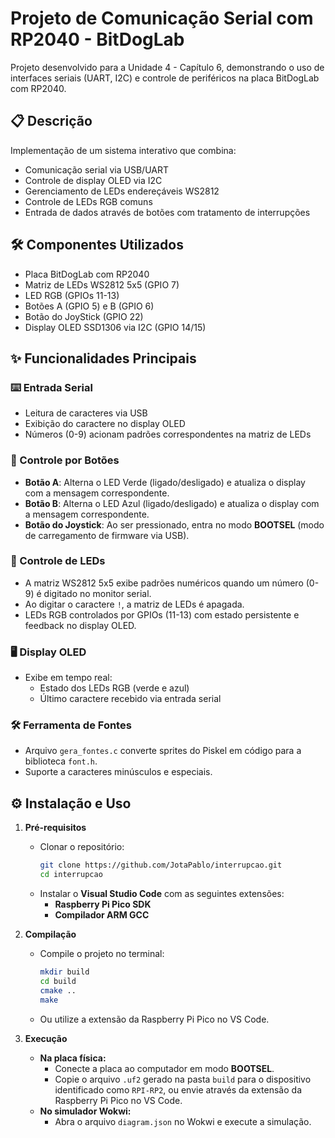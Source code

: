 # Projeto de Comunicação Serial com RP2040 - BitDogLab

Projeto desenvolvido para a Unidade 4 - Capítulo 6, demonstrando o uso de interfaces seriais (UART, I2C) e controle de periféricos na placa BitDogLab com RP2040.

## 📋 Descrição
Implementação de um sistema interativo que combina:
- Comunicação serial via USB/UART
- Controle de display OLED via I2C
- Gerenciamento de LEDs endereçáveis WS2812
- Controle de LEDs RGB comuns
- Entrada de dados através de botões com tratamento de interrupções

## 🛠 Componentes Utilizados
- Placa BitDogLab com RP2040
- Matriz de LEDs WS2812 5x5 (GPIO 7)
- LED RGB (GPIOs 11-13)
- Botões A (GPIO 5) e B (GPIO 6)
- Botão do JoyStick (GPIO 22)
- Display OLED SSD1306 via I2C (GPIO 14/15)

## ✨ Funcionalidades Principais

### ⌨️ Entrada Serial
- Leitura de caracteres via USB
- Exibição do caractere no display OLED
- Números (0-9) acionam padrões correspondentes na matriz de LEDs

### 🔘 Controle por Botões
- **Botão A**: Alterna o LED Verde (ligado/desligado) e atualiza o display com a mensagem correspondente.
- **Botão B**: Alterna o LED Azul (ligado/desligado) e atualiza o display com a mensagem correspondente.
- **Botão do Joystick**: Ao ser pressionado, entra no modo **BOOTSEL** (modo de carregamento de firmware via USB).

### 🎨 Controle de LEDs
- A matriz WS2812 5x5 exibe padrões numéricos quando um número (0-9) é digitado no monitor serial.
- Ao digitar o caractere `!`, a matriz de LEDs é apagada.
- LEDs RGB controlados por GPIOs (11-13) com estado persistente e feedback no display OLED.

### 🖥 Display OLED
- Exibe em tempo real:
  - Estado dos LEDs RGB (verde e azul)
  - Último caractere recebido via entrada serial

### 🛠 Ferramenta de Fontes
- Arquivo `gera_fontes.c` converte sprites do Piskel em código para a biblioteca `font.h`.
- Suporte a caracteres minúsculos e especiais.

## ⚙️ Instalação e Uso

1. **Pré-requisitos**
   - Clonar o repositório:
     ```bash
     git clone https://github.com/JotaPablo/interrupcao.git
     cd interrupcao
     ```
   - Instalar o **Visual Studio Code** com as seguintes extensões:
     - **Raspberry Pi Pico SDK**
     - **Compilador ARM GCC**

2. **Compilação**
   - Compile o projeto no terminal:
     ```bash
     mkdir build
     cd build
     cmake ..
     make
     ```
   - Ou utilize a extensão da Raspberry Pi Pico no VS Code.

3. **Execução**
   - **Na placa física:** 
     - Conecte a placa ao computador em modo **BOOTSEL**.
     - Copie o arquivo `.uf2` gerado na pasta `build` para o dispositivo identificado como `RPI-RP2`, ou envie através da extensão da Raspberry Pi Pico no VS Code.
   - **No simulador Wokwi:** 
     - Abra o arquivo `diagram.json` no Wokwi e execute a simulação.

